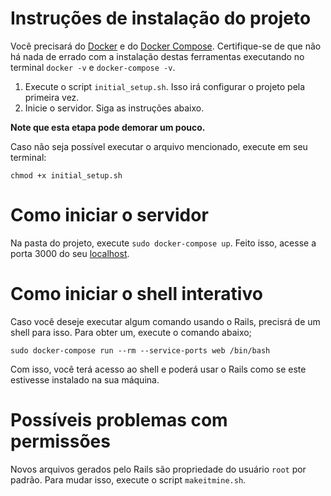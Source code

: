 # Instruções de instalação do projeto

Você precisará do [Docker](https://www.docker.com/) e do [Docker Compose](https://docs.docker.com/compose/install/). Certifique-se de que não há nada de errado com a instalação destas ferramentas executando no terminal `docker -v` e `docker-compose -v`.

1. Execute o script `initial_setup.sh`. Isso irá configurar o projeto pela primeira vez.
2. Inicie o servidor. Siga as instruções abaixo.

**Note que esta etapa pode demorar um pouco.**

Caso não seja possível executar o arquivo mencionado, execute em seu terminal:

```
chmod +x initial_setup.sh
```


# Como iniciar o servidor
Na pasta do projeto, execute `sudo docker-compose up`. Feito isso, acesse a porta 3000 do seu [localhost](localhost:3000).

# Como iniciar o shell interativo
Caso você deseje executar algum comando usando o Rails, precisrá de um shell para isso. Para obter um, execute o comando abaixo;

```
sudo docker-compose run --rm --service-ports web /bin/bash
```

Com isso, você terá acesso ao shell e poderá usar o Rails como se este estivesse instalado na sua máquina.

# Possíveis problemas com permissões
Novos arquivos gerados pelo Rails são propriedade do usuário `root` por padrão. Para mudar isso, execute o script `makeitmine.sh`.